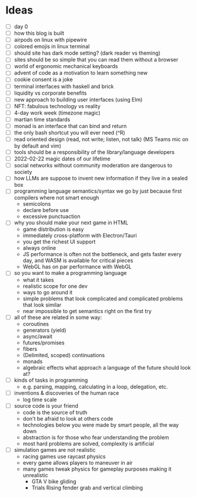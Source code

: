 # Ideas

- [ ] day 0
- [ ] how this blog is built
- [ ] airpods on linux with pipewire
- [ ] colored emojis in linux terminal
- [ ] should site has dark mode setting? (dark reader vs theming)
- [ ] sites should be so simple that you can read them without a browser
- [ ] world of ergonomic mechanical keyboards
- [ ] advent of code as a motivation to learn something new
- [ ] cookie consent is a joke
- [ ] terminal interfaces with haskell and brick
- [ ] liquidity vs corporate benefits
- [ ] new approach to building user interfaces (using Elm)
- [ ] NFT: fabulous technology vs reality
- [ ] 4-day work week (timezone magic)
- [ ] martian time standards
- [ ] monad is an interface that can bind and return
- [ ] the only bash shortcut you will ever need (^R)
- [ ] read oriented design (read, not write; listen, not talk) (MS Teams mic on by default and vim)
- [ ] tools should be a responsibility of the library/language developers
- [ ] 2022-02-22 magic dates of our lifetime
- [ ] social networks without community moderation are dangerous to society
- [ ] how LLMs are suppose to invent new information if they live in a sealed box
- [ ] programming language semantics/syntax we go by just because first compilers where not smart enough
  - semicolons
  - declare before use
  - excessive punctuaction
- [ ] why you should make your next game in HTML
  - game distribution is easy
  - immediately cross-platform with Electron/Tauri
  - you get the richest UI support
  - always online
  - JS performance is often not the bottleneck, and gets faster every day, and WASM is available for critical pieces
  - WebGL has on par performance with WebGL
- [ ] so you want to make a programming language
  - what it takes
  - realistic scope for one dev
  - ways to go around it
  - simple problems that look complicated and complicated problems that look similar
  - near impossible to get semantics right on the first try
- [ ] all of these are related in some way:
  - coroutines
  - generators (yield)
  - async/await
  - futures/promises
  - fibers
  - (Delimited, scoped) continuations
  - monads
  - algebraic effects
  what approach a language of the future should look at?
- [ ] kinds of tasks in programming
  - e.g. parsing, mapping, calculating in a loop, delegation, etc.
- [ ] inventions & discoveries of the human race
  - log time scale
- [ ] source code is your friend
  - code is the source of truth
  - don't be afraid to look at others code
  - technologies below you were made by smart people, all the way down
  - abstraction is for those who fear understanding the problem
  - most hard problems are solved, complexity is artificial
- [ ] simulation games are not realistic
  - racing games use raycast physics
  - every game allows players to maneuver in air
  - many games tweak physics for gameplay purposes making it unrealistic
    - GTA V bike gliding
    - Trials Rising fender grab and vertical climbing
